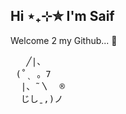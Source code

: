 ## Hi ⋆₊⊹✮ I'm Saif 
Welcome 2 my Github... 🤍
<pre>
   ╱|、
 (˚ˎ 。7  
  |、˜〵  ®️     
  じしˍ,)ノ
</pre>

